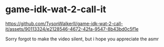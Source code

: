 # game-idk-wat-2-call-it


https://github.com/TysonWalkerII/game-idk-wat-2-call-it/assets/90113324/e2128546-4672-42fa-9547-8b43bd0c5f1e

Sorry forgot to make the video silent, but i hope you appreciate the asmr
